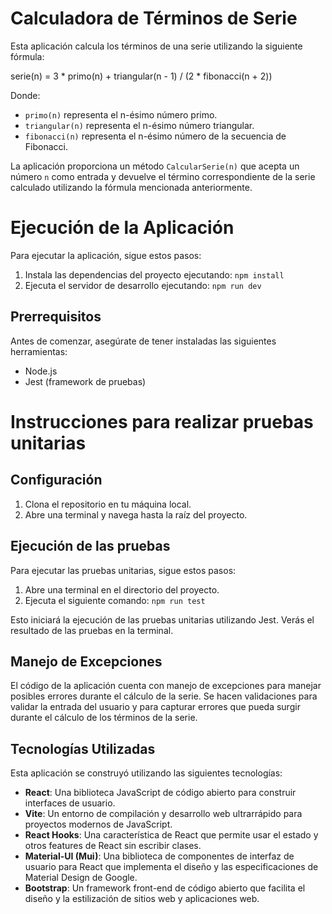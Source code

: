# Calculadora de Términos de Serie

Esta aplicación calcula los términos de una serie utilizando la siguiente fórmula:


serie(n) = 3 * primo(n) + triangular(n - 1) / (2 * fibonacci(n + 2))


Donde:
- `primo(n)` representa el n-ésimo número primo.
- `triangular(n)` representa el n-ésimo número triangular.
- `fibonacci(n)` representa el n-ésimo número de la secuencia de Fibonacci.

La aplicación proporciona un método `CalcularSerie(n)` que acepta un número `n` como entrada y devuelve el término correspondiente de la serie calculado utilizando la fórmula mencionada anteriormente.


# Ejecución de la Aplicación

Para ejecutar la aplicación, sigue estos pasos:

1. Instala las dependencias del proyecto ejecutando: `npm install`
2. Ejecuta el servidor de desarrollo ejecutando: `npm run dev`

## Prerrequisitos

Antes de comenzar, asegúrate de tener instaladas las siguientes herramientas:

- Node.js
- Jest (framework de pruebas)


# Instrucciones para realizar pruebas unitarias


## Configuración

1. Clona el repositorio en tu máquina local.
2. Abre una terminal y navega hasta la raíz del proyecto.

## Ejecución de las pruebas

Para ejecutar las pruebas unitarias, sigue estos pasos:

1. Abre una terminal en el directorio del proyecto.
2. Ejecuta el siguiente comando: `npm run test`

Esto iniciará la ejecución de las pruebas unitarias utilizando Jest. Verás el resultado de las pruebas en la terminal.


## Manejo de Excepciones

El código de la aplicación cuenta con manejo de excepciones para manejar posibles errores durante el cálculo de la serie. Se hacen validaciones para validar la entrada del usuario y para capturar errores que pueda surgir durante el cálculo de los términos de la serie.

## Tecnologías Utilizadas

Esta aplicación se construyó utilizando las siguientes tecnologías:

- **React**: Una biblioteca JavaScript de código abierto para construir interfaces de usuario.
- **Vite**: Un entorno de compilación y desarrollo web ultrarrápido para proyectos modernos de JavaScript.
- **React Hooks**: Una característica de React que permite usar el estado y otros features de React sin escribir clases.
- **Material-UI (Mui)**: Una biblioteca de componentes de interfaz de usuario para React que implementa el diseño y las especificaciones de Material Design de Google.
- **Bootstrap**: Un framework front-end de código abierto que facilita el diseño y la estilización de sitios web y aplicaciones web.





